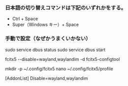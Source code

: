 ### 日本語の切り替えコマンドは下記のいずれかをする。

- Ctrl + Space
- Super（Windows キー）+ Space

### 手動で設定（なぜかうまくいかない）

sudo service dbus status
sudo service dbus start

fcitx5 --disable=wayland,waylandim -d
fcitx5-configtool

mkdir -p ~/.config/fcitx5
nano ~/.config/fcitx5/profile

[AddonList]
Disable=wayland,waylandim
